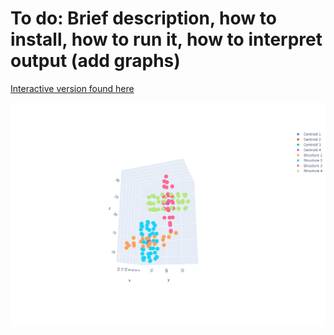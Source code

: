 # To do: Brief description, how to install, how to run it, how to interpret output (add graphs) 

[Interactive version found here](https://plotly.com/~Mshavlik/63/)

![](images/testing_cbn_interactive.png)

